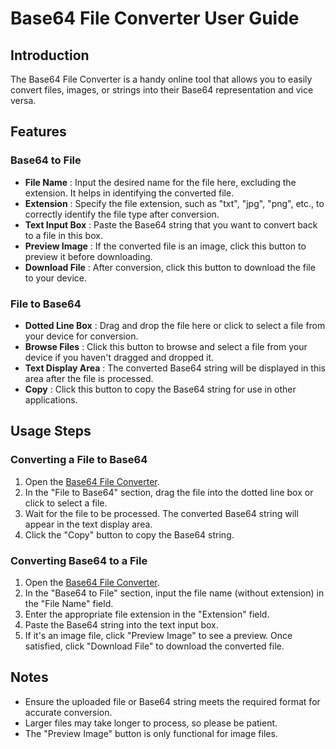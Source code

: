 # Base64 File Converter User Guide

## Introduction

The Base64 File Converter is a handy online tool that allows you to easily convert files, images, or strings into their Base64 representation and vice versa.

## Features

### Base64 to File

  * **File Name** : Input the desired name for the file here, excluding the extension. It helps in identifying the converted file.
  * **Extension** : Specify the file extension, such as "txt", "jpg", "png", etc., to correctly identify the file type after conversion.
  * **Text Input Box** : Paste the Base64 string that you want to convert back to a file in this box.
  * **Preview Image** : If the converted file is an image, click this button to preview it before downloading.
  * **Download File** : After conversion, click this button to download the file to your device.

### File to Base64

  * **Dotted Line Box** : Drag and drop the file here or click to select a file from your device for conversion.
  * **Browse Files** : Click this button to browse and select a file from your device if you haven't dragged and dropped it.
  * **Text Display Area** : The converted Base64 string will be displayed in this area after the file is processed.
  * **Copy** : Click this button to copy the Base64 string for use in other applications.

## Usage Steps

### Converting a File to Base64

  1. Open the [Base64 File Converter](https://atoolio.com/base64-file-converter).
  2. In the "File to Base64" section, drag the file into the dotted line box or click to select a file.
  3. Wait for the file to be processed. The converted Base64 string will appear in the text display area.
  4. Click the "Copy" button to copy the Base64 string.

### Converting Base64 to a File

  1. Open the [Base64 File Converter](https://atoolio.com/base64-file-converter).
  2. In the "Base64 to File" section, input the file name (without extension) in the "File Name" field.
  3. Enter the appropriate file extension in the "Extension" field.
  4. Paste the Base64 string into the text input box.
  5. If it's an image file, click "Preview Image" to see a preview. Once satisfied, click "Download File" to download the converted file.

## Notes

  * Ensure the uploaded file or Base64 string meets the required format for accurate conversion.
  * Larger files may take longer to process, so please be patient.
  * The "Preview Image" button is only functional for image files.